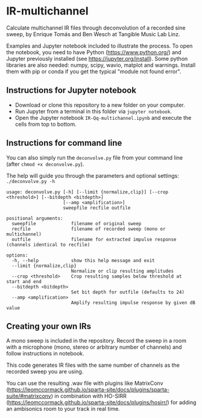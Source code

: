 # IR-multichannel
Calculate multichannel IR files through deconvolution of a recorded sine sweep, by Enrique Tomás and Ben Wesch at Tangible Music Lab Linz. 

Examples and Jupyter notebook included to illustrate the process.
To open the notebook, you need to have Python (https://www.python.org/) and Jupyter previously installed (see https://jupyter.org/install). Some python libraries are also needed: numpy, scipy, wavio, matplot and warnings. Install them with pip or conda if you get the typical "module not found error". 

## Instructions for Jupyter notebook
* Download or clone this repository to a new folder on your computer. 
* Run Jupyter from a terminal in this folder via `jupyter notebook`.
* Open the Jupyter notebook `IR-Qq-multichannel.ipynb` and execute the cells from top to bottom. 

## Instructions for command line
You can also simply run the `deconvolve.py` file from your command line (after `chmod +x deconvolve.py`).

The help will guide you through the parameters and optional settings:
`./deconvolve.py -h`
```
usage: deconvolve.py [-h] [--limit {normalize,clip}] [--crop <threshold>] [--bitdepth <bitdepth>]
                     [--amp <amplification>]
                     sweepfile recfile outfile

positional arguments:
  sweepfile             filename of original sweep
  recfile               filename of recorded sweep (mono or multichannel)
  outfile               filename for extracted impulse response (channels identical to recfile)

options:
  -h, --help            show this help message and exit
  --limit {normalize,clip}
                        Normalize or clip resulting amplitudes
  --crop <threshold>    Crop resulting samples below threshold at start and end
  --bitdepth <bitdepth>
                        Set bit depth for outfile (defaults to 24)
  --amp <amplification>
                        Amplify resulting impulse response by given dB value
```

## Creating your own IRs
A mono sweep is included in the repository. Record the sweep in a room with a microphone (mono, stereo or arbitrary number of channels) and follow instructions in notebook.

This code generates IR files with the same number of channels as the recorded sweep you are using.

You can use the resulting .wav file with plugins like MatrixConv (https://leomccormack.github.io/sparta-site/docs/plugins/sparta-suite/#matrixconv) in combination with HO-SIRR (https://leomccormack.github.io/sparta-site/docs/plugins/hosirr/) for adding an ambisonics room to your track in real time. 
